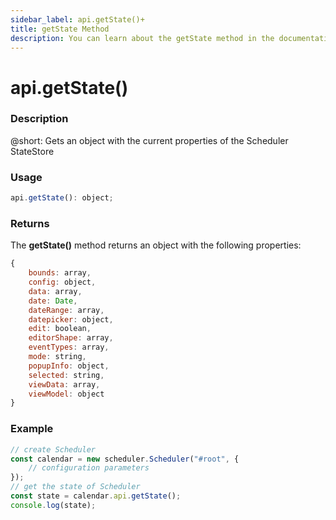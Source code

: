 ```yaml
---
sidebar_label: api.getState()+
title: getState Method
description: You can learn about the getState method in the documentation of the DHTMLX JavaScript Scheduler library. Browse developer guides and API reference, try out code examples and live demos, and download a free 30-day evaluation version of DHTMLX Scheduler.
---
```


# api.getState()

### Description

@short: Gets an object with the current properties of the Scheduler StateStore

### Usage

~~~jsx {}
api.getState(): object;
~~~

### Returns

The **getState()** method returns an object with the following properties:

~~~jsx {}
{
	bounds: array,
	config: object,
	data: array,
	date: Date,
	dateRange: array,
	datepicker: object,
	edit: boolean,
	editorShape: array,
	eventTypes: array,
	mode: string,
	popupInfo: object,
	selected: string,
	viewData: array,
	viewModel: object
}
~~~  

### Example

~~~jsx {6}
// create Scheduler
const calendar = new scheduler.Scheduler("#root", {
	// configuration parameters
});
// get the state of Scheduler
const state = calendar.api.getState();
console.log(state);
~~~
